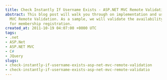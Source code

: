 ```yaml
---
title: Check Instantly If Username Exists - ASP.NET MVC Remote Validation
abstract: This blog post will walk you through on implementation and usage of ASP.NET
  MVC Remote Validation. As a sample, we will validate the availability of the username
  for membership registration.
created_at: 2011-10-19 04:07:00 +0000 UTC
tags:
- .net
- ASP.Net
- ASP.NET MVC
- C#
- JQuery
slugs:
- check-instantly-if-username-exists-asp-net-mvc-remote-validation
- check-instantly-if-username-exists-asp-net-mvc-remote-validatio
---
```

